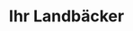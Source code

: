 ---
title: "Ihr Landbäcker"
url: /schoenebeck-elbe/ihr-landbaecker-blauer-steinweg/
shop: Bäckerei
---